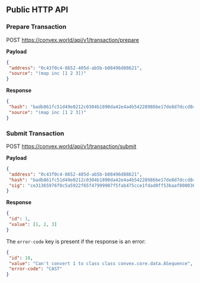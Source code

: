 ## Public HTTP API

### Prepare Transaction 

POST https://convex.world/api/v1/transaction/prepare

**Payload**
 ```json
{
  "address": "0c43f0c4-8652-405d-ab5b-b08496d08621",
  "source": "(map inc [1 2 3])"
}
```

**Response**
 ```json
{
  "hash": "badb861fc51d49e0212c0304b1890da42e4a4b54228986be17de8d7dccd845e2",
  "source": "(map inc [1 2 3])"
}
```

### Submit Transaction

POST https://convex.world/api/v1/transaction/submit

**Payload**
 ```json
{
  "address": "0c43f0c4-8652-405d-ab5b-b08496d08621",
  "hash": "badb861fc51d49e0212c0304b1890da42e4a4b54228986be17de8d7dccd845e2",
  "sig": "ce31365976f0c5a5922f65f47999907f5fab475cce1fdad0ff53baaf800036a4ed1783b6dbb98b14a25e1bfffd140749223f6914b86533e6fa9811de0733cc0b"
}
```

**Response**

 ```json
{
  "id": 1,
  "value": [1, 2, 3]
}
```

The `error-code` key is present if the response is an error:

 ```json
{
  "id": 18,
  "value": "Can't convert 1 to class class convex.core.data.ASequence",
  "error-code": "CAST"
}
```